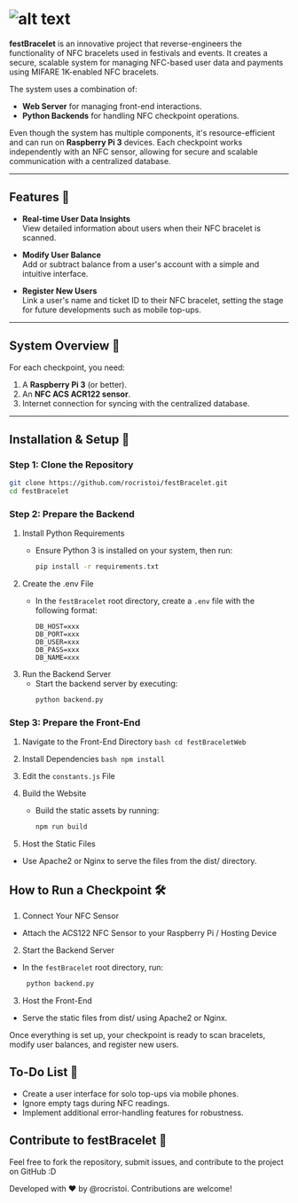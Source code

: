 # ![alt text](https://i.imgur.com/f3BsNNx.png)

**festBracelet** is an innovative project that reverse-engineers the functionality of NFC bracelets used in festivals and events. It creates a secure, scalable system for managing NFC-based user data and payments using MIFARE 1K-enabled NFC bracelets. 

The system uses a combination of:
- **Web Server** for managing front-end interactions.
- **Python Backends** for handling NFC checkpoint operations.

Even though the system has multiple components, it's resource-efficient and can run on **Raspberry Pi 3** devices. Each checkpoint works independently with an NFC sensor, allowing for secure and scalable communication with a centralized database.

---

## Features 🚀

- **Real-time User Data Insights**  
  View detailed information about users when their NFC bracelet is scanned.

- **Modify User Balance**  
  Add or subtract balance from a user's account with a simple and intuitive interface.

- **Register New Users**  
  Link a user's name and ticket ID to their NFC bracelet, setting the stage for future developments such as mobile top-ups.

---

## System Overview 📡

For each checkpoint, you need:
1. A **Raspberry Pi 3** (or better).
2. An **NFC ACS ACR122 sensor**.
3. Internet connection for syncing with the centralized database.

---

## Installation & Setup 🔧

### Step 1: Clone the Repository  
```bash
git clone https://github.com/rocristoi/festBracelet.git
cd festBracelet
```

### Step 2: Prepare the Backend
1. Install Python Requirements
     -  Ensure Python 3 is installed on your system, then run:

        ```bash
        pip install -r requirements.txt
        ```
2. Create the .env File
     -  In the `festBracelet` root directory, create a `.env` file with the following format:

        ```env
        DB_HOST=xxx
        DB_PORT=xxx
        DB_USER=xxx
        DB_PASS=xxx
        DB_NAME=xxx
        ```
3. Run the Backend Server
     -  Start the backend server by executing:
        ```bash
        python backend.py
        ```
### Step 3: Prepare the Front-End
1. Navigate to the Front-End Directory
        ```bash
        cd festBraceletWeb
        ```
2. Install Dependencies
        ```bash
        npm install
        ```
3. Edit the `constants.js` File

4. Build the Website
     - Build the static assets by running:
        ```bash
        npm run build
        ```
5. Host the Static Files
- Use Apache2 or Nginx to serve the files from the dist/ directory.

## How to Run a Checkpoint 🛠️
1. Connect Your NFC Sensor
- Attach the ACS122 NFC Sensor to your Raspberry Pi / Hosting Device
2. Start the Backend Server
- In the `festBracelet` root directory, run:
    ```bash
     python backend.py
    ```
3. Host the Front-End
- Serve the static files from dist/ using Apache2 or Nginx.


Once everything is set up, your checkpoint is ready to scan bracelets, modify user balances, and register new users.


## To-Do List 📝
- Create a user interface for solo top-ups via mobile phones.
- Ignore empty tags during NFC readings.
- Implement additional error-handling features for robustness.


## Contribute to festBracelet 🌟
Feel free to fork the repository, submit issues, and contribute to the project on GitHub :D


Developed with ❤️ by @rocristoi. Contributions are welcome!






